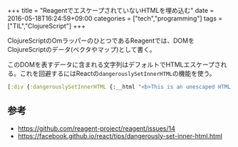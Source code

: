 +++
title = "ReagentでエスケープされていないHTMLを埋め込む"
date = 2016-05-18T16:24:59+09:00
categories = ["tech","programming"]
tags = ["TIL","ClojureScript"]
+++

ClojureScriptのOmラッパーのひとつであるReagentでは、DOMをClojureScriptのデータ(ベクタやマップ)として書く。

このDOMを表すデータに含まれる文字列はデフォルトでHTMLエスケープされる。これを回避するにはReactの`dangerouslySetInnerHTML`の機能を使う。

<!--more-->

```clj
[:div {:dangerouslySetInnerHTML {:__html "<b>This is an unescaped HTML!!</b>"}}]
```

## 参考
- https://github.com/reagent-project/reagent/issues/14
- https://facebook.github.io/react/tips/dangerously-set-inner-html.html
